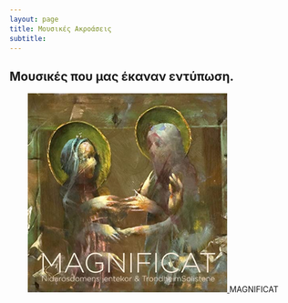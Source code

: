```yaml
---
layout: page
title: Μουσικές Ακροάσεις
subtitle: 
---
```


## Μουσικές που μας έκαναν εντύπωση.
<p style="text-align:center;">
 <a href="/music/2l_maginficat">
  <img src="/assets/img/magn_cover.jpg" alt="MAGNIFICAT - Nidarosdomens jentekor - TrondheimSolistene" style="width:350px;height:350px;">
</a> MAGNIFICAT </p>

